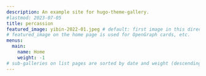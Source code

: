 ```yaml
---
description: An example site for hugo-theme-gallery. 
#lastmod: 2023-07-05
title: percassion
featured_image: yibin-2022-01.jpeg # default: first image in this directory
# featured_image on the home page is used for OpenGraph cards, etc.
menus:
  main:
    name: Home
    weight: -1
# sub-galleries on list pages are sorted by date and weight (descending)
---
```

